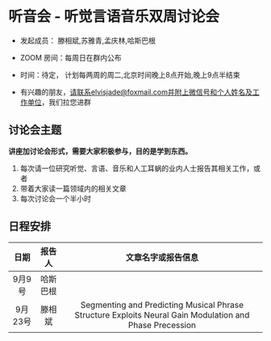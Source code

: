 # 听音会 - 听觉言语音乐双周讨论会 

* 发起成员： 滕相斌,苏雅青,孟庆林,哈斯巴根

* ZOOM 房间：每周日在群内公布

* 时间：待定， 计划每两周的周二,北京时间晚上8点开始,晚上9点半结束	

* 有兴趣的朋友，请联系elvisjade@foxmail.com并附上微信号和个人姓名及工作单位，我们拉您进群

## 讨论会主题
**讲座加讨论会形式，需要大家积极参与，目的是学到东西。**

1. 每次请一位研究听觉、言语、音乐和人工耳蜗的业内人士报告其相关工作，或者
2. 带着大家读一篇领域内的相关文章
3. 每次讨论会一个半小时

## 日程安排
|日期 | 报告人 | 文章名字或报告信息|
| :---: | :---: | :---: | 
| 9月9号 |  哈斯巴根 |  |  
| 9月23号 | 滕相斌  | Segmenting and Predicting Musical Phrase Structure Exploits Neural Gain Modulation and Phase Precession  |  

